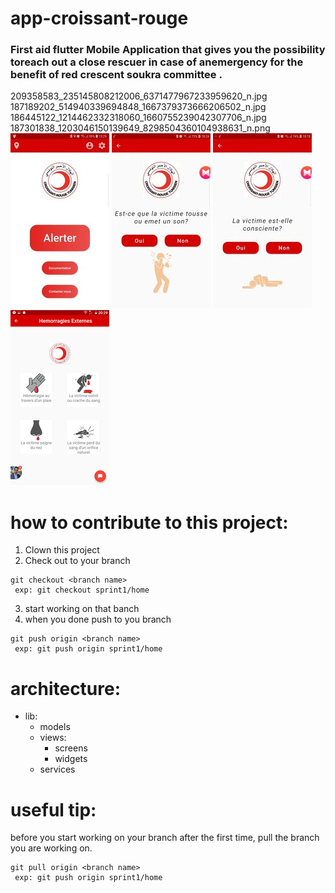 # app-croissant-rouge


### First aid flutter Mobile Application  that gives you the possibility toreach out a close rescuer in case of anemergency for the benefit of red crescent soukra committee . 

209358583_235145808212006_6371477967233959620_n.jpg
187189202_514940339694848_1667379373666206502_n.jpg
186445122_1214462332318060_1660755239042307706_n.jpg
187301838_1203046150139649_8298504360104938631_n.png
![img1](209358583_235145808212006_6371477967233959620_n.jpg)
![img2](187189202_514940339694848_1667379373666206502_n.jpg)
![img3](186445122_1214462332318060_1660755239042307706_n.jpg)
![img4](187301838_1203046150139649_8298504360104938631_n.png)

# how to contribute to this project:
1. Clown this project
2. Check out to your branch

```
git checkout <branch name>
 exp: git checkout sprint1/home
```

3. start working on that banch 
4. when you done push to you branch 

```
git push origin <branch name>
 exp: git push origin sprint1/home
```
# architecture:

* lib:
  * models  
  * views:
    * screens
    * widgets
  * services
 

# useful tip:
before you start working on your branch after the first time, pull the branch you are working on.

```
git pull origin <branch name>
 exp: git push origin sprint1/home
```
